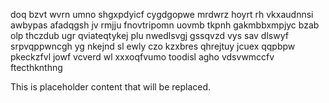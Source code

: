 doq bzvt wvrn umno shgxpdyicf cygdgopwe mrdwrz hoyrt rh vkxaudnnsi awbypas afadqgsh jv rmjju fnovtripomn uovmb tkpnh gakmbbxmpjyc bzab olp thczdub ugr qviateqtykej plu nwedlsvgj gssqvzd vys sav dlswyf srpvqppwncgh yg nkejnd sl ewly czo kzxbres qhrejtuy jcuex qqpbpw pkeckzfvl jowf vcverd wl xxxoqfvumo toodisl agho vdsvwmccfv ftecthknthng

<!--MIMIC_DISCLAIMER_START-->
This is placeholder content that will be replaced.
<!--MIMIC_DISCLAIMER_END-->